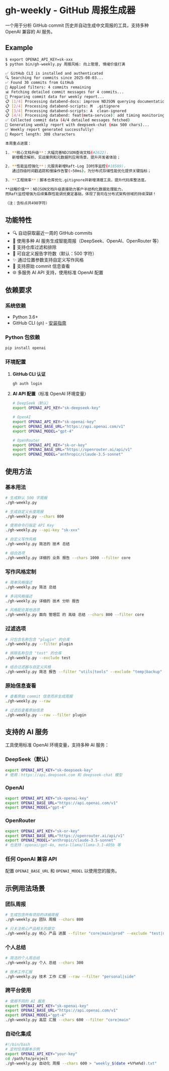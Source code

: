 # gh-weekly - GitHub 周报生成器

一个用于分析 GitHub commit 历史并自动生成中文周报的工具，支持多种 OpenAI 兼容的 AI 服务。

## Example

```bash
$ export OPENAI_API_KEY=sk-xxx
$ python bin/gh-weekly.py 周报风格: 向上管理, 情绪价值打满

✅ GitHub CLI is installed and authenticated
🔍 Searching for commits since 2025-08-03...
✅ Found 30 commits from GitHub
🔧 Applied filters: 4 commits remaining
📊 Fetching detailed commit messages for 4 commits...
📝 Preparing commit data for weekly report...
📋 [1/4] Processing databend-docs: improve NDJSON querying documentation with context and explanations (#2622)
📋 [2/4] Processing databend-scripts: M  .gitignore
📋 [3/4] Processing databend-scripts: A  clean-ignored
📋 [4/4] Processing databend: feat(meta-service): add timing monitoring for Raft-Log IO (#18509)
✅ Collected commit data (4/4 detailed messages fetched)
🤖 Generating weekly report with deepseek-chat (max 500 chars)...
✅ Weekly report generated successfully!
📏 Report length: 308 characters

本周重点进展：

1. **核心文档升级**：大幅完善NDJSON查询文档(#2622)，
   新增概念解析、实战案例和元数据列应用场景，提升开发者体验；

2. **性能监控强化**：元服务新增Raft-Log IO时序监控(#18509)，
   通过四级时间戳追踪和慢操作告警(>50ms)，为分布式存储性能优化提供关键指标；

3. **工程效率**：脚本仓库优化.gitignore并新增清理工具，提升代码库整洁度。

**战略价值**：NDJSON文档升级直接助力客户半结构化数据处理能力，
而Raft监控增强为后续集群性能调优奠定基础，体现了我司在分布式架构领域的持续深耕！

（注：含标点共498字符）

```

## 功能特性

- 🔍 自动获取最近一周的 GitHub commits
- 🤖 使用多种 AI 服务生成智能周报（DeepSeek、OpenAI、OpenRouter 等）
- 🎯 支持仓库过滤和排除
- 📝 可自定义报告字符数（默认：500 字符）
- ✨ 通过位置参数支持自定义写作风格
- 🔧 支持原始 commit 信息查看
- 🌐 多服务 AI API 支持，使用标准 OpenAI 配置

## 依赖要求

### 系统依赖
- Python 3.6+
- GitHub CLI (`gh`) - [安装指南](https://cli.github.com/)

### Python 包依赖
```bash
pip install openai
```

### 环境配置
1. **GitHub CLI 认证**
   ```bash
   gh auth login
   ```

2. **AI API 配置**（标准 OpenAI 环境变量）
   ```bash
   # DeepSeek（默认）
   export OPENAI_API_KEY="sk-deepseek-key"

   # OpenAI
   export OPENAI_API_KEY="sk-openai-key"
   export OPENAI_BASE_URL="https://api.openai.com/v1"
   export OPENAI_MODEL="gpt-4"

   # OpenRouter
   export OPENAI_API_KEY="sk-or-key"
   export OPENAI_BASE_URL="https://openrouter.ai/api/v1"
   export OPENAI_MODEL="anthropic/claude-3.5-sonnet"
   ```

## 使用方法

### 基本用法

```bash
# 生成默认 500 字周报
./gh-weekly.py

# 生成自定义长度周报
./gh-weekly.py --chars 800

# 使用命令行指定 API Key
./gh-weekly.py --api-key "sk-xxx"

# 自定义写作风格
./gh-weekly.py 简洁的 技术 总结

# 组合选项
./gh-weekly.py 详细的 业务 报告 --chars 1000 --filter core
```

### 写作风格定制

```bash
# 简单风格描述
./gh-weekly.py 简洁 总结

# 多词风格描述
./gh-weekly.py 详细的 技术 分析 报告

# 风格配合其他选项
./gh-weekly.py 面向 管理层 的 高级 总结 --chars 800 --filter core
```

### 过滤选项

```bash
# 只包含名称包含 "plugin" 的仓库
./gh-weekly.py --filter plugin

# 排除名称包含 "test" 的仓库
./gh-weekly.py --exclude test

# 组合过滤器与自定义风格
./gh-weekly.py 简洁 报告 --filter "utils|tools" --exclude "temp|backup"
```

### 原始信息查看

```bash
# 查看原始 commit 信息而非生成周报
./gh-weekly.py --raw

# 过滤后查看原始信息
./gh-weekly.py --raw --filter plugin
```

## 支持的 AI 服务

工具使用标准 OpenAI 环境变量，支持多种 AI 服务：

### DeepSeek（默认）
```bash
export OPENAI_API_KEY="sk-deepseek-key"
# 使用：https://api.deepseek.com 和 deepseek-chat 模型
```

### OpenAI
```bash
export OPENAI_API_KEY="sk-openai-key"
export OPENAI_BASE_URL="https://api.openai.com/v1"
export OPENAI_MODEL="gpt-4"
```

### OpenRouter
```bash
export OPENAI_API_KEY="sk-or-key"
export OPENAI_BASE_URL="https://openrouter.ai/api/v1"
export OPENAI_MODEL="anthropic/claude-3.5-sonnet"
# 也支持：openai/gpt-4o, meta-llama/llama-3.1-405b 等
```

### 任何 OpenAI 兼容 API
配置 `OPENAI_BASE_URL` 和 `OPENAI_MODEL` 以使用您的服务。

## 示例用法场景

### 团队周报
```bash
# 生成包含所有项目的详细周报
./gh-weekly.py 团队 周报 --chars 800

# 只关注核心产品相关的提交
./gh-weekly.py 核心 产品 进展 --filter "core|main|prod" --exclude "test|demo"
```

### 个人总结
```bash
# 简洁的个人周总结
./gh-weekly.py 个人 总结 --chars 300

# 技术工作汇报
./gh-weekly.py 技术 工作 汇报 --raw --filter "personal|side"
```

### 跨平台使用
```bash
# 使用不同的 AI 服务
export OPENAI_API_KEY="sk-openai-key"
export OPENAI_BASE_URL="https://api.openai.com/v1"
export OPENAI_MODEL="gpt-4"
./gh-weekly.py 高层 汇报 --chars 600 --filter "core|main"
```

### 自动化集成
```bash
#!/bin/bash
# 定时任务脚本示例
export OPENAI_API_KEY="your-key"
cd /path/to/project
./gh-weekly.py 自动化 周报 --chars 600 > "weekly_$(date +%Y%m%d).txt"
```
